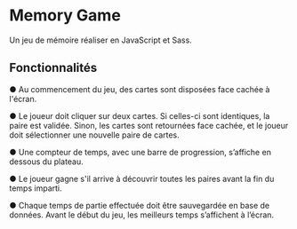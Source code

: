 # Memory Game

Un jeu de mémoire réaliser en JavaScript et Sass.

## Fonctionnalités
● Au commencement du jeu, des cartes sont disposées face cachée à l'écran.

● Le joueur doit cliquer sur deux cartes. Si celles-ci sont identiques, la paire est validée. Sinon, les cartes sont retournées face cachée, et le joueur doit sélectionner une nouvelle paire de cartes.

● Une compteur de temps, avec une barre de progression, s’affiche en dessous du plateau.

● Le joueur gagne s'il arrive à découvrir toutes les paires avant la fin du temps imparti.

● Chaque temps de partie effectuée doit être sauvegardée en base de données. Avant le début du jeu, les meilleurs temps s’affichent à l’écran.